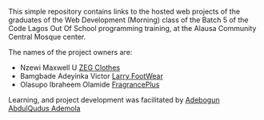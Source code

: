 This simple repository contains links to the hosted web projects of the graduates of the Web Development (Morning) class of the Batch 5 of the Code Lagos Out Of School programming training, at the Alausa Community Central Mosque center.

The names of the project owners are:

  - Nzewi Maxwell U                       <a href="https://maxnzewi.github.io">ZEG Clothes</a>
  - Bamgbade Adeyinka Victor              <a href="larry-footwear.000webhostapp.com">Larry FootWear</a>
  - Olasupo Ibraheem Olamide              <a href="Fragranceplus.000webhostapp.com">FragrancePlus</a>

Learning, and project development was facilitated by <a href="https://github.com/adejaremola">Adebogun AbdulQudus Ademola</a>
